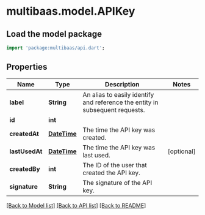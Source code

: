 # multibaas.model.APIKey

## Load the model package
```dart
import 'package:multibaas/api.dart';
```

## Properties
Name | Type | Description | Notes
------------ | ------------- | ------------- | -------------
**label** | **String** | An alias to easily identify and reference the entity in subsequent requests. | 
**id** | **int** |  | 
**createdAt** | [**DateTime**](DateTime.md) | The time the API key was created. | 
**lastUsedAt** | [**DateTime**](DateTime.md) | The time the API key was last used. | [optional] 
**createdBy** | **int** | The ID of the user that created the API key. | 
**signature** | **String** | The signature of the API key. | 

[[Back to Model list]](../README.md#documentation-for-models) [[Back to API list]](../README.md#documentation-for-api-endpoints) [[Back to README]](../README.md)


